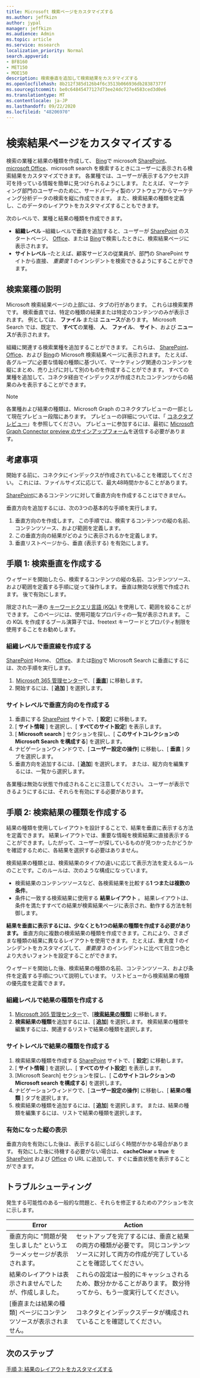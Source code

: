 ```yaml
---
title: Microsoft 検索ページをカスタマイズする
ms.author: jeffkizn
author: jypal
manager: jeffkizn
ms.audience: Admin
ms.topic: article
ms.service: mssearch
localization_priority: Normal
search.appverid:
- BFB160
- MET150
- MOE150
description: 検索垂直を追加して検索結果をカスタマイズする
ms.openlocfilehash: 8b212f385d126b4f6c3513b066936db28387377f
ms.sourcegitcommit: be0c64845477127d73ee24dc727e4583ced3d0e6
ms.translationtype: MT
ms.contentlocale: ja-JP
ms.lasthandoff: 09/22/2020
ms.locfileid: "48206970"
---
```

# <a name="customize-the-search-results-page"></a>検索結果ページをカスタマイズする

検索の業種と結果の種類を作成して、 [Bing](https://bing.com)で microsoft [SharePoint](https://sharepoint.com/)、 [microsoft Office](https://office.com)、microsoft search を検索するときにユーザーに表示される検索結果をカスタマイズできます。 各業種では、ユーザーが表示するアクセス許可を持っている情報を簡単に見つけられるようにします。 たとえば、マーケティング部門のユーザーのために、サードパーティ製のソフトウェアからマーケティング分析データの検索を縦に作成できます。 また、検索結果の種類を定義し、このデータのレイアウトをカスタマイズすることもできます。  

次のレベルで、業種と結果の種類を作成できます。

- **組織レベル** –組織レベルで垂直を追加すると、ユーザーが [SharePoint](https://sharepoint.com/) のスタートページ、 [Office](https://office.com)、または [Bing](https://bing.com)で検索したときに、検索結果ページに表示されます。
- **サイトレベル** –たとえば、顧客サービスの従業員が、部門の SharePoint サイトから直接、 *重要度 1* のインシデントを検索できるようにすることができます。

## <a name="search-verticals-explained"></a>検索業種の説明

Microsoft 検索結果ページの上部には、タブの行があります。 これらは検索業界です。 検索垂直では、特定の種類の結果または特定のコンテンツのみが表示されます。 例としては、 **ファイル** または **ニュース**があります。 Microsoft Search では、既定で、 **すべて**の業種、 **人**、 **ファイル**、 **サイト**、および **ニュース**が表示されます。  

組織に関連する検索業種を追加することができます。 これらは、 [SharePoint](https://sharepoint.com/)、 [Office](https://Office.com)、および [Bing](https://bing.com)の Microsoft 検索結果ページに表示されます。 たとえば、各グループに必要な情報の種類に基づいて、マーケティング関連のコンテンツを縦にまとめ、売り上げに対して別のものを作成することができます。 すべての業種を追加して、コネクタ経由でインデックスが作成されたコンテンツからの結果のみを表示することができます。  

>[!NOTE]
> 各業種および結果の種類は、Microsoft Graph のコネクタプレビューの一部として現在プレビュー段階にあります。 プレビューの詳細については、「 [コネクタプレビュー](connectors-preview.md)」を参照してください。 プレビューに参加するには、最初に [Microsoft Graph Connector preview のサインアップフォーム](https://forms.office.com/Pages/ResponsePage.aspx?id=v4j5cvGGr0GRqy180BHbRxWYgu82J_RFnMMATAS6_chUNVYwNU1CMDNZUDBSSDZKWVo2RDJDRjRLQi4u)を送信する必要があります。

## <a name="things-to-consider"></a>考慮事項

開始する前に、コネクタにインデックスが作成されていることを確認してください。 これには、ファイルサイズに応じて、最大48時間かかることがあります。

[SharePoint](https://sharepoint.com/)にあるコンテンツに対して垂直方向を作成することはできません。

垂直方向を追加するには、次の3つの基本的な手順を実行します。

1. 垂直方向のを作成します。 この手順では、検索するコンテンツの縦の名前、コンテンツソース、および範囲を定義します。
2. この垂直方向の結果がどのように表示されるかを定義します。  
3. 垂直リストページから、垂直 (表示する) を有効にします。

## <a name="step-1-create-the-search-vertical"></a>手順 1: 検索垂直を作成する

ウィザードを開始したら、検索するコンテンツの縦の名前、コンテンツソース、および範囲を定義する手順に従って操作します。 垂直は無効な状態で作成されます。 後で有効にします。

限定された一連の [キーワードクエリ言語 (KQL)](https://docs.microsoft.com/sharepoint/dev/general-development/keyword-query-language-kql-syntax-reference) を使用して、範囲を絞ることができます。 このページには、使用可能なプロパティの一覧が表示されます。 この KQL を作成するブール演算子では、freetext キーワードとプロパティ制限を使用することをお勧めします。

### <a name="create-a-vertical-at-the-organization-level"></a>組織レベルで垂直線を作成する

[SharePoint](https://sharepoint.com/) Home、 [Office](https://office.com)、または[Bing](https://bing.com)で Microsoft Search に垂直にするには、次の手順を実行します。

1.  [Microsoft 365 管理センター](https://admin.microsoft.com)で、[ [**垂直**](https://admin.microsoft.com/Adminportal/Home#/MicrosoftSearch/verticals)] に移動します。
1. 開始するには、[ **追加** ] を選択します。  

### <a name="create-a-vertical-at-the-site-level"></a>サイトレベルで垂直方向のを作成する

1. 垂直にする [SharePoint](https://sharepoint.com/) サイトで、[ **設定**] に移動します。
1. [ **サイト情報** ] を選択し、[ **すべてのサイト設定**] を表示します。
1. [ **Microsoft search** ] セクションを探し、[ **このサイトコレクションの Microsoft Search を構成する**] を選択します。
1. ナビゲーションウィンドウで、[ **ユーザー設定の操作**] に移動し、[ **垂直** ] タブを選択します。
1. 垂直方向を追加するには、[ **追加**] を選択します。
  または、縦方向を編集するには、一覧から選択します。

各業種は無効な状態で作成されることに注意してください。 ユーザーが表示できるようにするには、それらを有効にする必要があります。

## <a name="step-2-create-the-result-types"></a>手順 2: 検索結果の種類を作成する

結果の種類を使用してレイアウトを設計することで、結果を垂直に表示する方法を定義できます。 結果レイアウトでは、重要な情報を検索結果に直接表示することができます。したがって、ユーザーが探しているものが見つかったかどうかを確認するために、各結果を選択する必要はありません。

検索結果の種類とは、検索結果のタイプの違いに応じて表示方法を変えるルールのことです。このルールは、次のような構成になっています。

- 検索結果のコンテンツソースなど、各検索結果を比較する**1 つまたは複数の条件**。  
- 条件に一致する検索結果に使用する **結果レイアウト** 。 結果レイアウトは、条件を満たすすべての結果が検索結果ページに表示され、動作する方法を制御します。

**結果を垂直に表示するには、少なくとも1つの結果の種類を作成する必要があります。** 垂直方向に複数の検索結果の種類を作成できます。これにより、さまざまな種類の結果に異なるレイアウトを使用できます。 たとえば、重大度 *1* のインシデントをカスタマイズして、 *重要度 3* のインシデントに比べて目立つ色とより大きいフォントを設定することができます。

ウィザードを開始した後、検索結果の種類の名前、コンテンツソース、および条件を定義する手順について説明しています。 リストビューから検索結果の種類の優先度を定義できます。
  
### <a name="create-a-result-type-at-the-organization-level"></a>組織レベルで結果の種類を作成する

1. [Microsoft 365 管理センター](https://admin.microsoft.com)で、[[**検索結果の種類**](https://admin.microsoft.com/Adminportal/Home#/MicrosoftSearch/resulttypes)] に移動します。
1. **検索結果の種類**を追加するには、[ **追加**] を選択します。 検索結果の種類を編集するには、関連するリストで結果の種類を選択します。

### <a name="create-a-results-type-at-the-site-level"></a>サイトレベルで結果の種類を作成する

1. 検索結果の種類を作成する [SharePoint](https://sharepoint.com/) サイトで、[ **設定**] に移動します。
1. [ **サイト情報** ] を選択し、[ **すべてのサイト設定**] を表示します。
1. [Microsoft Search] セクションを探し、[ **このサイトコレクションの Microsoft search を構成する**] を選択します。
1. ナビゲーションウィンドウで、[ **ユーザー設定の操作**] に移動し、[ **結果の種類** ] タブを選択します。
1. 検索結果の種類を追加するには、[ **追加**] を選択します。  または、結果の種類を編集するには、リストで結果の種類を選択します。

### <a name="view-the-vertical-after-its-enabled"></a>有効になった縦の表示

垂直方向を有効にした後は、表示する前にしばらく時間がかかる場合があります。 有効にした後に待機する必要がない場合は、 **cacheClear = true** を [SharePoint](https://sharepoint.com/) および [Office](https://office.com) の URL に追加して、すぐに垂直状態を表示することができます。

## <a name="troubleshooting"></a>トラブルシューティング

発生する可能性のある一般的な問題と、それらを修正するためのアクションを次に示します。

|Error  |Action  |
|---------|---------|
| 垂直方向に "問題が発生しました" というエラーメッセージが表示されます。 | セットアップを完了するには、垂直と結果の両方の種類が必要です。 同じコンテンツソースに対して両方の作成が完了していることを確認してください。 |
| 結果のレイアウトは表示されませんでしたが、作成しました。 | これらの設定は一般的にキャッシュされるため、数分かかることがあります。 数分待ってから、もう一度実行してください。        |
| [垂直または結果の種類] ページにコンテンツソースが表示されません。 | コネクタとインデックスデータが構成されていることを確認してください。   |

## <a name="next-steps"></a>次のステップ

[手順 3: 結果のレイアウトをカスタマイズする](customize-results-layout.md)
